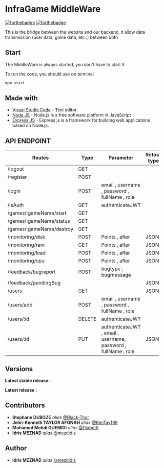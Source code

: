 # InfraGame MiddleWare

[![forthebadge](https://forthebadge.com/images/badges/made-with-javascript.svg)](https://forthebadge.com) [![forthebadge](https://forthebadge.com/images/badges/uses-git.svg)](https://forthebadge.com)

This is the bridge between the website and our backend, it allow data transmission (user data, game data, etc..) between both 


## Start  
The MiddleWare is always started, you don't have to start it. 

To run the code, you should use on terminal 
```bash 
npm start
```


## Made with

* [Visual Studio Code](https://code.visualstudio.com/) - Text editor
* [Node JS](https://nodejs.org/en/) - Node.js is a free software platform in JavaScript
* [Express JS](https://expressjs.com/fr/) - Express.js is a framework for building web applications based on Node.js.

## API ENDPOINT
| Routes                   | Type   | Parameter                                                      | Retour type | Accès user | Accès admin |
| ------------------------ | ------ | -------------------------------------------------------------- | ----------- | ---------- | ----------- |
| /logout                  | GET    |                                                                |             | YES        | YES         |
| /register                | POST   |                                                                |             | YES        | YES         |
| /login                   | POST   | email , username , password , fullName , role                  |             | YES        | YES         |
| /isAuth                  | GET    | authenticateJWT                                                |             | YES        | YES         |
| /games/:gameName/start   | GET    |                                                                |             | YES        | YES         |
| /games/:gameName/status  | GET    |                                                                |             | YES        | YES         |
| /games/:gameName/destroy | GET    |                                                                |             | YES        | YES         |
| /monitoring/disk         | POST   | Points , after                                                 | JSON        | YES        | YES         |
| /monitoring/ram          | GET    | Points , after                                                 | JSON        | YES        | YES         |
| /monitoring/load         | POST   | Points , after                                                 | JSON        | YES        | YES         |
| /monitoring/cpu          | POST   | Points , after                                                 | JSON        | YES        | YES         |
| /feedback/bugreport      | POST   | bugtype , bugmessage                                           |             | YES        | YES         |
| /feedback/pendingBug     |        |                                                                | JSON        | YES        | YES         |
| /users                   | GET    |                                                                | JSON        | NO         | YES         |
| /users/add               | POST   | email , username , password , fullName , role                  |             | NO         | YES         |
| /users/:id               | DELETE | authenticateJWT                                                |             |            |             |
| /users/:id               | PUT    | authenticateJWT , email , username, password , fullName , role | JSON        | NO         | YES         |

## Versions

**Latest stable release :** 

**Latest release :** 


## Contributors 

* **Stephane DUBOZE** _alias_ [@Black-Thor](https://github.com/Black-Thor)
* **John-Kenneth TAYLOR AFONAH** _alias_ [@KenTay198](https://github.com/KenTay198)
* **Mohamed Mehdi GUEMIDI** _alias_ [@Diabet0](https://github.com/Diabet0)
* **Idris MEZNAD** _alias_ [@mezdidis](https://github.com/mezdidis)


## Author

* **Idris MEZNAD** _alias_ [@mezdidis](https://github.com/mezdidis)
